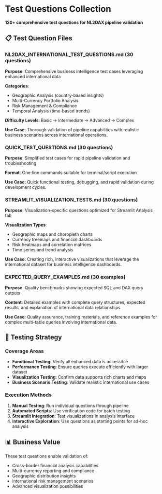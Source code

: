 # Test Questions Collection
**120+ comprehensive test questions for NL2DAX pipeline validation**

## 📋 **Test Question Files**

### **NL2DAX_INTERNATIONAL_TEST_QUESTIONS.md** (30 questions)
**Purpose**: Comprehensive business intelligence test cases leveraging enhanced international data

**Categories**:
- Geographic Analysis (country-based insights)
- Multi-Currency Portfolio Analysis 
- Risk Management & Compliance
- Temporal Analysis (time-based trends)

**Difficulty Levels**: Basic → Intermediate → Advanced → Complex

**Use Case**: Thorough validation of pipeline capabilities with realistic business scenarios across international operations.

### **QUICK_TEST_QUESTIONS.md** (30 questions)
**Purpose**: Simplified test cases for rapid pipeline validation and troubleshooting

**Format**: One-line commands suitable for terminal/script execution

**Use Case**: Quick functional testing, debugging, and rapid validation during development cycles.

### **STREAMLIT_VISUALIZATION_TESTS.md** (30 questions)
**Purpose**: Visualization-specific questions optimized for Streamlit Analysis tab

**Visualization Types**:
- Geographic maps and choropleth charts
- Currency treemaps and financial dashboards
- Risk heatmaps and correlation matrices
- Time series and trend analysis

**Use Case**: Creating rich, interactive visualizations that leverage the international dataset for business intelligence dashboards.

### **EXPECTED_QUERY_EXAMPLES.md** (30 examples)
**Purpose**: Quality benchmarks showing expected SQL and DAX query outputs

**Content**: Detailed examples with complete query structures, expected results, and explanation of international data relationships

**Use Case**: Quality assurance, training materials, and reference examples for complex multi-table queries involving international data.

## 🎯 **Testing Strategy**

### **Coverage Areas**
- **Functional Testing**: Verify all enhanced data is accessible
- **Performance Testing**: Ensure queries execute efficiently with larger dataset
- **Visualization Testing**: Confirm data supports rich charts and maps
- **Business Scenario Testing**: Validate realistic international use cases

### **Execution Methods**
1. **Manual Testing**: Run individual questions through pipeline
2. **Automated Scripts**: Use verification code for batch testing
3. **Streamlit Integration**: Test visualizations in analysis interface
4. **Interactive Exploration**: Use questions as starting points for ad-hoc analysis

## 📊 **Business Value**
These test questions enable validation of:
- Cross-border financial analysis capabilities
- Multi-currency reporting and compliance
- Geographic distribution insights
- International risk management scenarios
- Advanced visualization possibilities